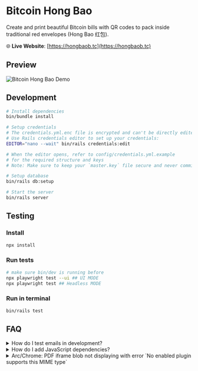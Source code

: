 # Bitcoin Hong Bao

Create and print beautiful Bitcoin bills with QR codes to pack inside traditional red envelopes (Hong Bao 红包).

🌐 **Live Website**: [https://hongbaob.tc](https://hongbaob.tc)

## Preview

![Bitcoin Hong Bao Demo](/app/assets/images/readme/demo.gif)

## Development

```bash
# Install dependencies
bin/bundle install

# Setup credentials
# The credentials.yml.enc file is encrypted and can't be directly edited
# Use Rails credentials editor to set up your credentials:
EDITOR="nano --wait" bin/rails credentials:edit

# When the editor opens, refer to config/credentials.yml.example
# for the required structure and keys
# Note: Make sure to keep your `master.key` file secure and never commit it to version control.

# Setup database
bin/rails db:setup

# Start the server
bin/rails server
```

## Testing

### Install
```bash
npx install
```

### Run tests
```bash
# make sure bin/dev is running before
npx playwright test --ui ## UI MODE
npx playwright test ## Headless MODE
```



### Run in terminal
```bash
bin/rails test
```


## FAQ


<details>
<summary>How do I test emails in development?</summary>

Emails are caught by Letter Opener and displayed in your browser:
- Automatic Preview: Opens in new tab when email is sent
- Email Dashboard: Visit http://localhost:3000/letter_opener
</details>

<details>
<summary>How do I add JavaScript dependencies?</summary>

We use ImportMaps with [JSPM](https://jspm.io/):
1. Visit [JSPM Generator](https://generator.jspm.io/)
2. Search and select your package
3. Copy the generated import URL
4. Add to `config/importmap.rb`
</details>

<details>
<summary>Arc/Chrome: PDF iframe blob not displaying with error `No enabled plugin supports this MIME type`</summary>

- Chrome shows "No enabled plugin supports this MIME type"
- Only affects localhost environment
- Workaround: Use Safari for local PDF testing
- [Issue #39](https://github.com/sbounmy/hongbao_bitcoin/issues/39)
</details>